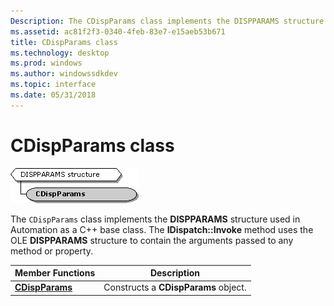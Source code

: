 ```yaml
---
Description: The CDispParams class implements the DISPPARAMS structure used in Automation as a C++ base class. The IDispatch::Invoke method uses the OLE DISPPARAMS structure to contain the arguments passed to any method or property.
ms.assetid: ac81f2f3-0340-4feb-83e7-e15aeb53b671
title: CDispParams class
ms.technology: desktop
ms.prod: windows
ms.author: windowssdkdev
ms.topic: interface
ms.date: 05/31/2018
---
```


# CDispParams class

![cdispparams class hierarchy](images/cutil11.png)

The `CDispParams` class implements the **DISPPARAMS** structure used in Automation as a C++ base class. The **IDispatch::Invoke** method uses the OLE **DISPPARAMS** structure to contain the arguments passed to any method or property.



| Member Functions                               | Description                          |
|------------------------------------------------|--------------------------------------|
| [**CDispParams**](cdispparams-cdispparams.md) | Constructs a **CDispParams** object. |



 

 

 



